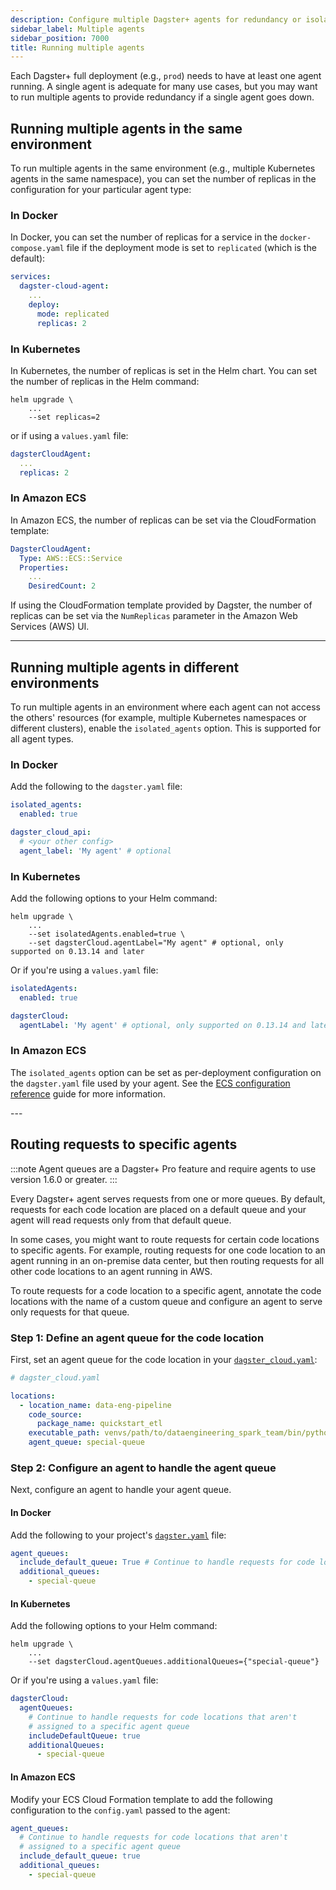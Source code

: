 ```yaml
---
description: Configure multiple Dagster+ agents for redundancy or isolation in the same environment or across different environments using Docker, Kubernetes, or Amazon ECS.
sidebar_label: Multiple agents
sidebar_position: 7000
title: Running multiple agents
---
```


Each Dagster+ full deployment (e.g., `prod`) needs to have at least one agent running. A single agent is adequate for many use cases, but you may want to run multiple agents to provide redundancy if a single agent goes down.

## Running multiple agents in the same environment

To run multiple agents in the same environment (e.g., multiple Kubernetes agents in the same namespace), you can set the number of replicas in the configuration for your particular agent type:

<Tabs groupId="same environment">
<TabItem value="docker" label="Docker">

### In Docker

In Docker, you can set the number of replicas for a service in the `docker-compose.yaml` file if the deployment mode is set to `replicated` (which is the default):

```yaml
services:
  dagster-cloud-agent:
    ...
    deploy:
      mode: replicated
      replicas: 2
```

</TabItem>
<TabItem value="Kubernetes" label="Kubernetes">

### In Kubernetes

In Kubernetes, the number of replicas is set in the Helm chart. You can set the number of replicas in the Helm command:

```shell
helm upgrade \
    ...
    --set replicas=2
```

or if using a `values.yaml` file:

```yaml
dagsterCloudAgent:
  ...
  replicas: 2
```

</TabItem>
<TabItem value="Amazon ECS" label="Amazon ECS">

### In Amazon ECS

In Amazon ECS, the number of replicas can be set via the CloudFormation template:

```yaml
DagsterCloudAgent:
  Type: AWS::ECS::Service
  Properties:
    ...
    DesiredCount: 2
```

If using the CloudFormation template provided by Dagster, the number of replicas can be set via the `NumReplicas` parameter in the Amazon Web Services (AWS) UI.

</TabItem>
</Tabs>

---

## Running multiple agents in different environments

To run multiple agents in an environment where each agent can not access the others' resources (for example, multiple Kubernetes namespaces or different clusters), enable the `isolated_agents` option. This is supported for all agent types.

<Tabs groupId="multipleAgentsDifferentEnvironment">
<TabItem value="Docker" label="Docker">

### In Docker

Add the following to the `dagster.yaml` file:

```yaml
isolated_agents:
  enabled: true

dagster_cloud_api:
  # <your other config>
  agent_label: 'My agent' # optional
```

</TabItem>
<TabItem value="Kubernetes" label="Kubernetes">

### In Kubernetes

Add the following options to your Helm command:

```shell
helm upgrade \
    ...
    --set isolatedAgents.enabled=true \
    --set dagsterCloud.agentLabel="My agent" # optional, only supported on 0.13.14 and later
```

Or if you're using a `values.yaml` file:

```yaml
isolatedAgents:
  enabled: true

dagsterCloud:
  agentLabel: 'My agent' # optional, only supported on 0.13.14 and later
```

</TabItem>
<TabItem value="Amazon ECS" label="Amazon ECS">

### In Amazon ECS

The `isolated_agents` option can be set as per-deployment configuration on the `dagster.yaml` file used by your agent. See the [ECS configuration reference](/deployment/dagster-plus/hybrid/amazon-ecs/configuration-reference) guide for more information.

</TabItem>
</Tabs>
---

## Routing requests to specific agents

:::note
Agent queues are a Dagster+ Pro feature and require agents to use version 1.6.0 or greater.
:::

Every Dagster+ agent serves requests from one or more queues. By default, requests for each code location are placed on a default queue and your agent will read requests only from that default queue.

In some cases, you might want to route requests for certain code locations to specific agents. For example, routing requests for one code location to an agent running in an on-premise data center, but then routing requests for all other code locations to an agent running in AWS.

To route requests for a code location to a specific agent, annotate the code locations with the name of a custom queue and configure an agent to serve only requests for that queue.

### Step 1: Define an agent queue for the code location

First, set an agent queue for the code location in your [`dagster_cloud.yaml`](/deployment/code-locations/dagster-cloud-yaml):

```yaml
# dagster_cloud.yaml

locations:
  - location_name: data-eng-pipeline
    code_source:
      package_name: quickstart_etl
    executable_path: venvs/path/to/dataengineering_spark_team/bin/python
    agent_queue: special-queue
```

### Step 2: Configure an agent to handle the agent queue

Next, configure an agent to handle your agent queue.

<Tabs groupId="agentQueue">
<TabItem value="Docker" label="Docker">

#### In Docker

Add the following to your project's [`dagster.yaml`](/deployment/oss/dagster-yaml) file:

```yaml
agent_queues:
  include_default_queue: True # Continue to handle requests for code locations that aren't annotated with a specific queue
  additional_queues:
    - special-queue
```

</TabItem>
<TabItem value="Kubernetes" name="Kubernetes">

#### In Kubernetes

Add the following options to your Helm command:

```shell
helm upgrade \
    ...
    --set dagsterCloud.agentQueues.additionalQueues={"special-queue"}
```

Or if you're using a `values.yaml` file:

```yaml
dagsterCloud:
  agentQueues:
    # Continue to handle requests for code locations that aren't
    # assigned to a specific agent queue
    includeDefaultQueue: true
    additionalQueues:
      - special-queue
```

</TabItem>
<TabItem value="Amazon ECS" label="Amazon ECS">

#### In Amazon ECS

Modify your ECS Cloud Formation template to add the following configuration to the `config.yaml` passed to the agent:

```yaml
agent_queues:
  # Continue to handle requests for code locations that aren't
  # assigned to a specific agent queue
  include_default_queue: true
  additional_queues:
    - special-queue
```

</TabItem>
</Tabs>
